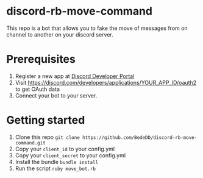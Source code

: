 # discord-rb-move-command

This repo is a bot that allows you to fake the move of messages from on channel to another on your discord server.

# Prerequisites

1. Register a new app at [Discord Developer Portal](https://discord.com/developers/applications)
2. Visit https://discord.com/developers/applications/YOUR_APP_ID/oauth2 to get OAuth data
3. Connect your bot to your server.

# Getting started

1. Clone this repo `git clone https://github.com/BedeDD/discord-rb-move-command.git`
2. Copy your `client_id` to your config.yml
3. Copy your `client_secret` to your config.yml
4. Install the bundle `bundle install`
5. Run the script `ruby move_bot.rb`
